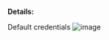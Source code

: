 


**Details:**

Default credentials
![image](https://github.com/user-attachments/assets/3d682e2e-ffbb-44c5-bc32-c57017ccf319)


